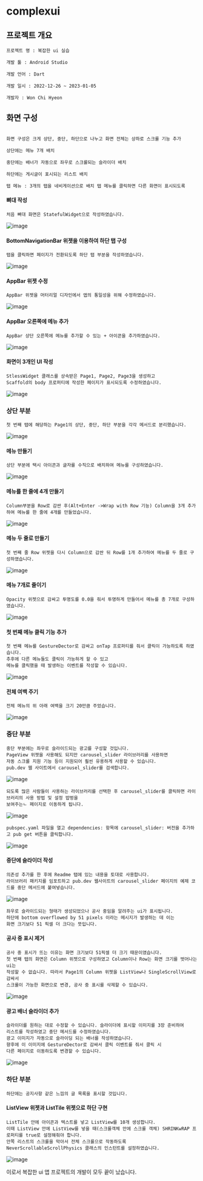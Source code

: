 # complexui

## 프로젝트 개요

```
프로젝트 명 : 복잡한 ui 실습

개발 툴 : Android Studio 

개발 언어 : Dart

개발 일시 : 2022-12-26 ~ 2023-01-05

개발자 : Won Chi Hyeon
```

## 화면 구성

```

화면 구성은 크게 상단, 중단, 하단으로 나누고 화면 전체는 상하로 스크롤 기능 추가

상단에는 메뉴 7개 배치

중단에는 배너가 자동으로 좌우로 스크롤되는 슬라이더 배치

하단에는 게시글이 표시되는 리스트 배치

탭 메뉴 : 3개의 탭을 네비게이션으로 배치 탭 메뉴를 클릭하면 다른 화면이 표시되도록

```

#### 뼈대 작성
```
처음 뼈대 화면은 StatefulWidget으로 작성하였습니다.
```
![image](https://user-images.githubusercontent.com/58906858/210294973-48607790-a7b2-4ee1-8ce5-011e8b46f623.png)

#### BottomNavigationBar 위젯을 이용하여 하단 탭 구성
```
탭을 클릭하면 페이지가 전환되도록 하단 탭 부분을 작성하였습니다.
```
![image](https://user-images.githubusercontent.com/58906858/210295475-b0c521d2-c4f2-45ad-9956-6060ed234a7f.png)

#### AppBar 위젯 수정
```
AppBar 위젯을 머터리얼 디자인에서 앱의 통일성을 위해 수정하였습니다.
```
![image](https://user-images.githubusercontent.com/58906858/210295708-08f59d2c-f132-4bc7-9334-48c27500b8b0.png)

#### AppBar 오른쪽에 메뉴 추가
```
AppBar 상단 오른쪽에 메뉴를 추가할 수 있는 + 아이콘을 추가하였습니다.
```
![image](https://user-images.githubusercontent.com/58906858/210296081-baf1f561-4eab-4793-9f96-49c16c54d483.png)

#### 화면이 3개인 UI 작성
```
StlessWidget 클래스를 상속받은 Page1, Page2, Page3을 생성하고 
Scaffold의 body 프로퍼티에 작성한 페이지가 표시되도록 수정하였습니다.
```
![image](https://user-images.githubusercontent.com/58906858/210296542-9d05c5f1-d581-497a-a09e-cc0d9e0e792e.png)

### 상단 부분
```
첫 번째 탭에 해당하는 Page1의 상단, 중단, 하단 부분을 각각 메서드로 분리했습니다.
```
![image](https://user-images.githubusercontent.com/58906858/210474744-f919bf79-0905-4660-938f-feed9cde2fca.png)

#### 메뉴 만들기
```
상단 부분에 택시 아이콘과 글자를 수직으로 배치하여 메뉴를 구성하였습니다.
```
![image](https://user-images.githubusercontent.com/58906858/210475077-96e4ffd2-0b08-4b32-a338-8422516da201.png)


#### 메뉴를 한 줄에 4개 만들기
```
Column부분을 Row로 감싼 후(Alt+Enter ->Wrap with Row 기능) Column을 3개 추가하여 메뉴를 한 줄에 4개를 만들었습니다.
```
![image](https://user-images.githubusercontent.com/58906858/210477988-2b81f753-22b9-489f-944e-f36cb74f5fdd.png)

#### 메뉴 두 줄로 만들기
```
첫 번째 줄 Row 위젯을 다시 Column으로 감싼 뒤 Row를 1개 추가하여 메뉴를 두 줄로 구성하였습니다.
```
![image](https://user-images.githubusercontent.com/58906858/210479049-47feb03e-dd5f-44f1-bbeb-4b0438e37149.png)

#### 메뉴 7개로 줄이기
```
Opacity 위젯으로 감싸고 투명도를 0.0을 줘서 투명하게 만들어서 메뉴를 총 7개로 구성하였습니다.
```
![image](https://user-images.githubusercontent.com/58906858/210479490-13a2845e-c773-42db-8d80-2aae7cde964b.png)

#### 첫 번째 메뉴 클릭 기능 추가
```
첫 번째 메뉴를 GestureDector로 감싸고 onTap 프로퍼티를 줘서 클릭이 가능하도록 하였습니다.
추후에 다른 메뉴들도 클릭이 가능하게 할 수 있고 
메뉴를 클릭했을 때 발생하는 이벤트를 작성할 수 있습니다.
```
![image](https://user-images.githubusercontent.com/58906858/210480691-4fdc4f31-65a1-4fb5-8f52-19a1bc47b807.png)

#### 전체 여백 주기
```
전체 메뉴의 위 아래 여백을 크기 20만큼 주었습니다.
```
![image](https://user-images.githubusercontent.com/58906858/210481025-3d68018f-f2ed-4471-b9ef-4cd9163f7292.png)

### 중단 부분
```
중단 부분에는 좌우로 슬라이드되는 광고를 구성할 것입니다. 
PageView 위젯을 사용해도 되지만 carousel_slider 라이브러리를 사용하면
자동 스크롤 지원 기능 등이 지원되어 훨씬 유용하게 사용할 수 있습니다.
pub.dev 웹 사이트에서 carousel_slider를 검색합니다.
```
![image](https://user-images.githubusercontent.com/58906858/210481315-f33efb7c-3d11-4dd7-8d23-89c18a94a113.png)
```
되도록 많은 사람들이 사용하는 라이브러리를 선택한 후 carousel_slider를 클릭하면 라이브러리의 사용 방법 및 설정 밥벙을
보여주는ㄴ 페이지로 이동하게 됩니다.
```
![image](https://user-images.githubusercontent.com/58906858/210481512-84e84306-2564-4b2d-872e-54f6a963aa09.png)
```
pubspec.yaml 파일을 열고 dependencies: 항목에 carousel_slider: 버전을 추가하고 pub get 버튼을 클릭합니다.
```
![image](https://user-images.githubusercontent.com/58906858/210481863-e865347f-e6e2-4ff5-8934-a799fbf1406d.png)

#### 중단에 슬라이더 작성
```
의존성 추가를 한 후에 Readme 탭에 있는 내용을 토대로 사용합니다.
라이브러리 패키지를 임포트하고 pub.dev 웹사이트의 carousel_slider 페이지의 예제 코드를 중단 메서드에 붙여넣습니다.
```
![image](https://user-images.githubusercontent.com/58906858/210482352-6af19c06-5e78-4c44-bc65-2ec86aeb89aa.png)
```
좌우로 슬라이드되는 형태가 생성되었으나 공사 중임을 알려주는 ui가 표시됩니다.
하단에 bottom overflowed by 51 pixels 이라는 메시지가 발생하는 데 이는
화면 크기보다 51 픽셀 더 크다는 뜻입니다.
```

#### 공사 중 표시 제거
```
공사 중 표시가 뜨는 이유는 화면 크기보다 51픽셀 더 크기 때문이였습니다.
첫 번째 탭의 화면은 Column 위젯으로 구성하였고 Column이나 Row는 화면 크기를 벗어나는 ui는
작성할 수 없습니다. 따라서 Page1의 Column 위젯을 ListView나 SingleScrollView로 감싸서
스크롤이 가능한 화면으로 변경, 공사 중 표시를 삭제할 수 있습니다.
```
![image](https://user-images.githubusercontent.com/58906858/210483036-157e39cb-af25-40ad-885c-126651b2d5d4.png)

#### 광고 배너 슬라이더 추가
```
슬라이더를 원하는 대로 수정할 수 있습니다. 슬라이더에 표시할 이미지를 3장 준비하여
리스트를 작성하였고 중단 메서드를 수정하였습니다.
광고 이미지가 자동으로 슬라이딩 되는 배너를 작성하였습니다.
향후에 이 이미지에 GestureDector로 감싸서 클릭 이벤트를 줘서 클릭 시 
다른 페이지로 이동하도록 변경할 수 있습니다.
```
![image](https://user-images.githubusercontent.com/58906858/210484199-b1ac1558-0e4e-485d-8d8e-231849746a17.png)

### 하단 부분
```
하단에는 공지사항 같은 느낌의 글 목록을 표시할 것입니다.
```

#### ListView 위젯과 ListTile 위젯으로 하단 구현
```
ListTile 안에 아이콘과 텍스트를 넣고 ListView를 10개 생성합니다.
이때 ListView 안에 ListView를 넣을 때(스크롤객체 안에 스크롤 객체) SHRINKwRAP 프로퍼티를 true로 설정해줘야 합니다.
안쪽 리스트의 스크롤을 막아서 전체 스크롤으로 작동하도록 NeverScrollableScrollPhysics 클래스의 인스턴트를 설정하였습니다.
```
![image](https://user-images.githubusercontent.com/58906858/210702788-0d473ccf-7536-4f42-8d74-de261cfab631.png)

이로서 복잡한 ui 앱 프로젝트의 개발이 모두 끝이 났습니다.
